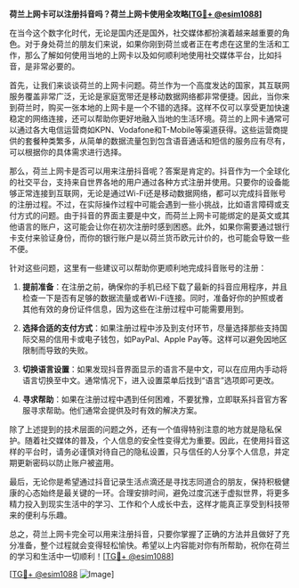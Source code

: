 **荷兰上网卡可以注册抖音吗？荷兰上网卡使用全攻略[[TG💪+ @esim1088](https://t.me/s/esim1088)]**

在当今这个数字化时代，无论是国内还是国外，社交媒体都扮演着越来越重要的角色。对于身处荷兰的朋友们来说，如果你刚到荷兰或者正在考虑在这里的生活和工作，那么了解如何使用当地的上网卡以及如何顺利地使用社交媒体平台，比如抖音，是非常必要的。

首先，让我们来谈谈荷兰的上网卡问题。荷兰作为一个高度发达的国家，其互联网服务覆盖非常广泛，无论是家庭宽带还是移动数据网络都非常便捷。因此，当你来到荷兰时，购买一张本地的上网卡是一个不错的选择。这样不仅可以享受更加快速稳定的网络连接，还可以帮助你更好地融入当地的生活环境。荷兰的上网卡通常可以通过各大电信运营商如KPN、Vodafone和T-Mobile等渠道获得。这些运营商提供的套餐种类繁多，从简单的数据流量包到包含语音通话和短信的服务应有尽有，可以根据你的具体需求进行选择。

那么，荷兰上网卡是否可以用来注册抖音呢？答案是肯定的。抖音作为一个全球化的社交平台，支持来自世界各地的用户通过各种方式注册并使用。只要你的设备能够正常连接到互联网，无论是通过Wi-Fi还是移动数据网络，都可以完成抖音账号的注册过程。不过，在实际操作过程中可能会遇到一些小挑战，比如语言障碍或支付方式的问题。由于抖音的界面主要是中文，而荷兰上网卡可能绑定的是英文或其他语言的账户，这可能会让你在初次注册时感到困惑。此外，如果你需要通过银行卡支付来验证身份，而你的银行账户是以荷兰货币欧元计价的，也可能会导致一些不便。

针对这些问题，这里有一些建议可以帮助你更顺利地完成抖音账号的注册：

1. **提前准备**：在注册之前，确保你的手机已经下载了最新的抖音应用程序，并且检查一下是否有足够的数据流量或者Wi-Fi连接。同时，准备好你的护照或者其他有效的身份证件信息，因为这些在注册过程中可能需要用到。

2. **选择合适的支付方式**：如果注册过程中涉及到支付环节，尽量选择那些支持国际交易的信用卡或电子钱包，如PayPal、Apple Pay等。这样可以避免因地区限制而导致的失败。

3. **切换语言设置**：如果发现抖音界面显示的语言不是中文，可以在应用内手动将语言切换至中文。通常情况下，进入设置菜单后找到“语言”选项即可更改。

4. **寻求帮助**：如果在注册过程中遇到任何困难，不要犹豫，立即联系抖音官方客服寻求帮助。他们通常会提供及时有效的解决方案。

除了上述提到的技术层面的问题之外，还有一个值得特别注意的地方就是隐私保护。随着社交媒体的普及，个人信息的安全性变得尤为重要。因此，在使用抖音这样的平台时，请务必谨慎对待自己的隐私设置，只与信任的人分享个人信息，并定期更新密码以防止账户被盗用。

最后，无论你是希望通过抖音记录生活点滴还是寻找志同道合的朋友，保持积极健康的心态始终是最关键的一环。合理安排时间，避免过度沉迷于虚拟世界，将更多精力投入到现实生活中的学习、工作和个人成长中去，这样才能真正享受到科技带来的便利与乐趣。

总之，荷兰上网卡完全可以用来注册抖音，只要你掌握了正确的方法并且做好了充分准备，整个过程就会变得轻松愉快。希望以上内容能对你有所帮助，祝你在荷兰的学习和生活中一切顺利！[[TG💪+ @esim1088](https://t.me/s/esim1088)]

[[TG💪+ @esim1088](https://t.me/s/esim1088) ![Image](https://i.postimg.cc/4NQfJmqS/Snipaste-2025-05-13-00-14-12.png)]